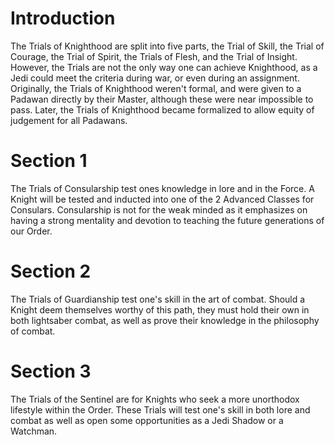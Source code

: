# Introduction
The Trials of Knighthood are split into five parts, the Trial of Skill, the Trial of Courage, the Trial of Spirit, the Trials of Flesh, and the Trial of Insight.
However, the Trials are not the only way one can achieve Knighthood, as a Jedi could meet the criteria during war, or even during an assignment.
Originally, the Trials of Knighthood weren't formal, and were given to a Padawan directly by their Master, although these were near impossible to pass.
Later, the Trials of Knighthood became formalized to allow equity of judgement for all Padawans.

# Section 1
The Trials of Consularship test ones knowledge in lore and in the Force.
A Knight will be tested and inducted into one of the 2 Advanced Classes for Consulars.
Consularship is not for the weak minded as it emphasizes on having a strong mentality and devotion to teaching the future generations of our Order.



# Section 2
The Trials of Guardianship test one's skill in the art of combat.
Should a Knight deem themselves worthy of this path, they must hold their own in both lightsaber combat, as well as prove their knowledge in the philosophy of combat.



# Section 3
The Trials of the Sentinel are for Knights who seek a more unorthodox lifestyle within the Order.
These Trials will test one's skill in both lore and combat as well as open some opportunities as a Jedi Shadow or a Watchman.
